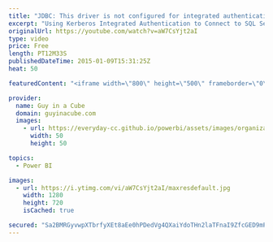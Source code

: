 ```yaml
---
title: "JDBC: This driver is not configured for integrated authentication"
excerpt: "Using Kerberos Integrated Authentication to Connect to SQL Server http://msdn.microsoft.com/en-us/library/gg558122%28v=sql.110%29.aspx  System Requirements for the JDBC Driver http://msdn.microsoft.com/en-us/library/ms378422(v=sql.110).aspx  Configure Kerberos with Weblogic Server (really just a Java"
originalUrl: https://youtube.com/watch?v=aW7CsYjt2aI
type: video
price: Free
length: PT12M33S
publishedDateTime: 2015-01-09T15:31:25Z
heat: 50

featuredContent: "<iframe width=\"800\" height=\"500\" frameborder=\"0\" src=\"https://www.youtube.com/embed/aW7CsYjt2aI\" allow=\"accelerometer; autoplay; encrypted-media; gyroscope; picture-in-picture\" allowfullscreen></iframe>"

provider:
  name: Guy in a Cube
  domain: guyinacube.com
  images:
    - url: https://everyday-cc.github.io/powerbi/assets/images/organizations/guyinacube.com-50x50.jpg
      width: 50
      height: 50

topics:
  - Power BI

images:
  - url: https://i.ytimg.com/vi/aW7CsYjt2aI/maxresdefault.jpg
    width: 1280
    height: 720
    isCached: true

secured: "Sa2BMRGyvwpXTbrfyXEt8aEe0hPDedVg4QXaiYdoTHn2laTFnaI9ZfcGED9mPOfdWmW5k7rilp+ywrTLJD01BOjxdKbd3HOqVa8HDs4c0ofT1EISuIJjb2M1cpzE4ktRXLf3ksWHW+2r4hO64/egyWUwlyA4uJ0pvex0xgK+QVObZhSeOwC/96D7mPQ07laxb8jpG+6uW8Dije/D6a3cz0pdYnexmjwNdQlWrkJ0nvjIEID/dLPuwqelxKudqjjkJcgAjSph2/pwoBUWU2GlFWr95yNJK6wk0m78sG53wTsvVUbexIesysdJgZgCnAeWQJE177QmwdLyj8O3mZpY1jW2Bvy8IguMQCSAecoIh3lf9ETzNVXmZMygj8hJjTFMubvv6SrERc+tdffIPY0oWUN5B3M36u36uynmayPvgJU=;neo/hPiJ9fNm7z+GmWuXKw=="
---
```


